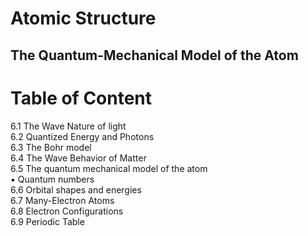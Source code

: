 # Atomic Structure  
## The Quantum-Mechanical Model of the Atom


# Table of Content
6.1 The Wave Nature of light  
6.2 Quantized Energy and Photons  
6.3 The Bohr model  
6.4 The Wave Behavior of Matter  
6.5 The quantum mechanical model of the atom  
▪ Quantum numbers  
6.6 Orbital shapes and energies  
6.7 Many-Electron Atoms  
6.8 Electron Configurations  
6.9 Periodic Table  
